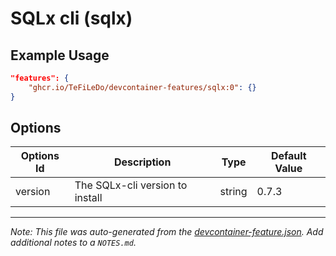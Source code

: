 
# SQLx cli (sqlx)



## Example Usage

```json
"features": {
    "ghcr.io/TeFiLeDo/devcontainer-features/sqlx:0": {}
}
```

## Options

| Options Id | Description | Type | Default Value |
|-----|-----|-----|-----|
| version | The SQLx-cli version to install | string | 0.7.3 |



---

_Note: This file was auto-generated from the [devcontainer-feature.json](https://github.com/TeFiLeDo/devcontainer-features/blob/main/src/sqlx/devcontainer-feature.json).  Add additional notes to a `NOTES.md`._
